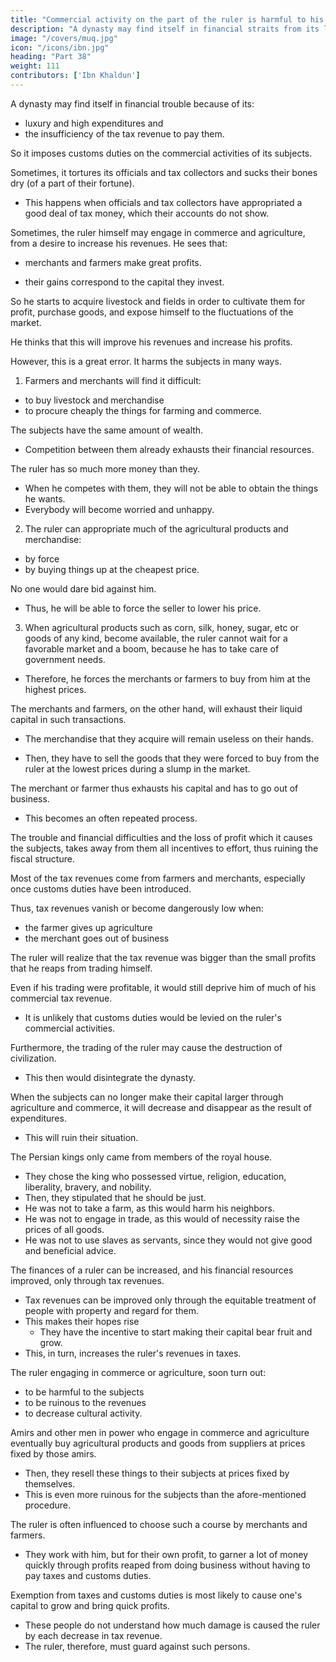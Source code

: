 ```yaml
---
title: "Commercial activity on the part of the ruler is harmful to his subjects and ruinous to the tax revenue"
description: "A dynasty may find itself in financial straits from its luxury and expenditures"
image: "/covers/muq.jpg"
icon: "/icons/ibn.jpg"
heading: "Part 38"
weight: 111
contributors: ['Ibn Khaldun']
---
```



A dynasty may find itself in financial trouble because of its:
- luxury and high expenditures and
- the insufficiency of the tax revenue to pay them.

So it imposes customs duties on the commercial activities of its subjects.

Sometimes, it tortures its officials and tax collectors and sucks their bones dry (of a part of their fortune).
- This happens when officials and tax collectors have appropriated a good deal of tax money, which their accounts do not show.

Sometimes, the ruler himself may engage in commerce and agriculture, from a desire to increase his revenues. He sees that:
- merchants and farmers make great profits.
 <!-- and have plenty of property. -->
- their gains correspond to the capital they invest.

So he starts to acquire livestock and fields in order to cultivate them for profit, purchase goods, and expose himself to the fluctuations of the market.

He thinks that this will improve his revenues and increase his profits.

However, this is a great error. It harms the subjects in many ways.

1. Farmers and merchants will find it difficult:
- to buy livestock and merchandise
- to procure cheaply the things for farming and commerce. 

The subjects have the same amount of wealth.
- Competition between them already exhausts their financial resources.

The ruler has so much more money than they.
- When he competes with them, they will not be able to obtain the things he wants. 
- Everybody will become worried and unhappy.

2. The ruler can appropriate much of the agricultural products and merchandise:
- by force
- by buying things up at the cheapest price. 

No one would dare bid against him. 
- Thus, he will be able to force the seller to lower his price.


3. When agricultural products such as corn, silk, honey, sugar, etc or goods of any kind, become available, the ruler cannot wait for a favorable market and a boom, because he has to take care of government needs.
- Therefore, he forces the merchants or farmers to buy from him at the highest prices. 

The merchants and farmers, on the other hand, will exhaust their liquid capital in such transactions. 
- The merchandise that they acquire will remain useless on their hands.
<!-- They themselves will no longer be able to trade, which is what enables them to earn something and make their living. Often, they need money.  -->
- Then, they have to sell the goods that they were forced to buy from the ruler at the lowest prices during a slump in the market. 

<!-- Often,  has to do the same thing over again.  -->


The merchant or farmer thus exhausts his capital and has to go out of business.
- This becomes an often repeated process.

The trouble and financial difficulties and the loss of profit which it causes the subjects, takes away from them all incentives to effort, thus ruining the fiscal structure. 

Most of the tax revenues come from farmers and merchants, especially once customs duties have been introduced.
 <!-- and the tax revenue has been augmented by means of them. -->

Thus, tax revenues vanish or become dangerously low when:
- the farmer gives up agriculture
- the merchant goes out of business

The ruler will realize that the tax revenue was bigger than the small profits that he reaps from trading himself.
<!-- , he would find the latter negligible in comparison with the former.  -->

Even if his trading were profitable, it would still deprive him of much of his commercial tax revenue.
 <!-- from taxes, so far as commerce is concerned. -->
- It is unlikely that customs duties would be levied on the ruler's commercial activities. 

<!-- - If, however, the same deals were made by others, the customs duties levied in connection with them would be included in the tax total. -->

Furthermore, the trading of the ruler may cause the destruction of civilization.
- This then would disintegrate the dynasty. 

When the subjects can no longer make their capital larger through agriculture and commerce, it will decrease and disappear as the result of expenditures. 
- This will ruin their situation.

The Persian kings only came from members of the royal house.
- They chose the king who possessed virtue, religion, education, liberality, bravery, and nobility. 
- Then, they stipulated that he should be just. 
- He was not to take a farm, as this would harm his neighbors. 
- He was not to engage in trade, as this would of necessity raise the prices of all goods.
- He was not to use slaves as servants, since they would not give good and beneficial advice.

The finances of a ruler can be increased, and his financial resources improved, only through tax revenues.
- Tax revenues can be improved only through the equitable treatment of people with property and regard for them.
- This makes their hopes rise
  - They have the incentive to start making their capital bear fruit and grow. 
- This, in turn, increases the ruler's revenues in taxes.

The ruler engaging in commerce or agriculture, soon turn out:
- to be harmful to the subjects
- to be ruinous to the revenues
- to decrease cultural activity.

Amirs and other men in power who engage in commerce and agriculture eventually buy agricultural products and goods from suppliers at prices fixed by those amirs.
- Then, they resell these things to their subjects at prices fixed by themselves. 
- This is even more ruinous for the subjects than the afore-mentioned procedure. 

The ruler is often influenced to choose such a course by merchants and farmers. 
- They work with him, but for their own profit, to garner a lot of money quickly through profits reaped from doing business without having to pay taxes and customs duties. 

Exemption from taxes and customs duties is most likely to cause one's capital to grow and bring quick profits. 
- These people do not understand how much damage is caused the ruler by each decrease in tax revenue. 
- The ruler, therefore, must guard against such persons.

<!-- May God inspire us to choose the right course for ourselves, and may He make us profit from our beneficial actions. There is no Lord except Him.
 -->
